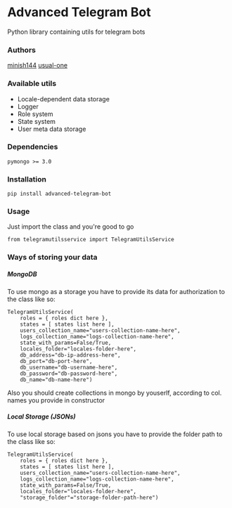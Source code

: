 # Advanced Telegram Bot
Python library containing utils for telegram bots

### Authors
[minish144](https://github.com/Minish144 "minish144")
[usual-one](https://github.com/usual-one "usual-one")

### Available utils
- Locale-dependent data storage
- Logger
- Role system
- State system
- User meta data storage

### Dependencies
```
pymongo >= 3.0
```

### Installation
```
pip install advanced-telegram-bot
```

### Usage
Just import the class and you're good to go
```
from telegramutilsservice import TelegramUtilsService
```

### Ways of storing your data
##### MongoDB
To use mongo as a storage you have to provide its data for authorization to the class like so:
```
TelegramUtilsService(
	roles = { roles dict here },
	states = [ states list here ],
	users_collection_name="users-collection-name-here",
	logs_collection_name="logs-collection-name-here",
	state_with_params=False/True,
	locales_folder="locales-folder-here",
	db_address="db-ip-address-here",
	db_port="db-port-here",
	db_username="db-username-here",
	db_password="db-password-here",
	db_name="db-name-here")
```
Also you should create collections in mongo by youserlf, according to col. names you provide in constructor

##### Local Storage (JSONs)
To use local storage based on jsons  you have to provide the folder path to the class like so:
```
TelegramUtilsService(
	roles = { roles dict here },
	states = [ states list here ],
	users_collection_name="users-collection-name-here",
	logs_collection_name="logs-collection-name-here",
	state_with_params=False/True,
	locales_folder="locales-folder-here",
	"storage_folder"="storage-folder-path-here")
```